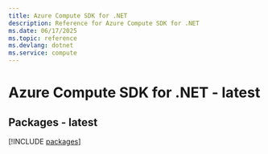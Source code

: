 ```yaml
---
title: Azure Compute SDK for .NET
description: Reference for Azure Compute SDK for .NET
ms.date: 06/17/2025
ms.topic: reference
ms.devlang: dotnet
ms.service: compute
---
```

# Azure Compute SDK for .NET - latest
## Packages - latest
[!INCLUDE [packages](compute-index.md)]